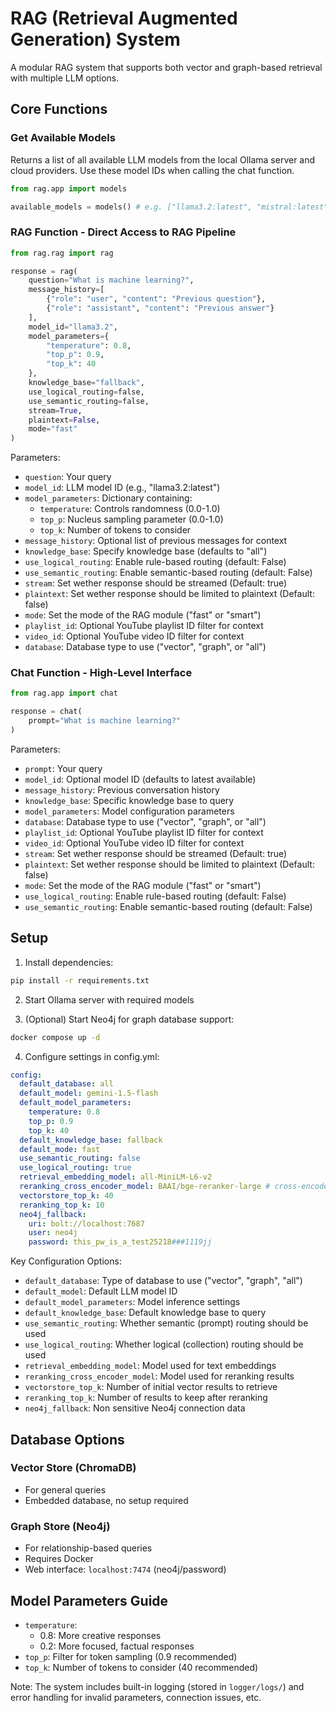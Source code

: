 # RAG (Retrieval Augmented Generation) System

A modular RAG system that supports both vector and graph-based retrieval with multiple LLM options.

## Core Functions

### Get Available Models

Returns a list of all available LLM models from the local Ollama server and cloud providers. Use these model IDs when calling the chat function.

```python
from rag.app import models

available_models = models() # e.g. ["llama3.2:latest", "mistral:latest"]
```

### RAG Function - Direct Access to RAG Pipeline

```python
from rag.rag import rag

response = rag(
    question="What is machine learning?",
    message_history=[
        {"role": "user", "content": "Previous question"},
        {"role": "assistant", "content": "Previous answer"}
    ],
    model_id="llama3.2",
    model_parameters={
        "temperature": 0.8,
        "top_p": 0.9,
        "top_k": 40
    },
    knowledge_base="fallback",
    use_logical_routing=false,
    use_semantic_routing=false,
    stream=True,
    plaintext=False,
    mode="fast"
)
```

Parameters:

- `question`: Your query
- `model_id`: LLM model ID (e.g., "llama3.2:latest")
- `model_parameters`: Dictionary containing:
  - `temperature`: Controls randomness (0.0-1.0)
  - `top_p`: Nucleus sampling parameter (0.0-1.0)
  - `top_k`: Number of tokens to consider
- `message_history`: Optional list of previous messages for context
- `knowledge_base`: Specify knowledge base (defaults to "all")
- `use_logical_routing`: Enable rule-based routing (default: False)
- `use_semantic_routing`: Enable semantic-based routing (default: False)
- `stream`: Set wether response should be streamed (Default: true)
- `plaintext`: Set wether response should be limited to plaintext (Default: false)
- `mode`: Set the mode of the RAG module ("fast" or "smart")
- `playlist_id`: Optional YouTube playlist ID filter for context
- `video_id`: Optional YouTube video ID filter for context
- `database`: Database type to use ("vector", "graph", or "all")

### Chat Function - High-Level Interface

```python
from rag.app import chat

response = chat(
    prompt="What is machine learning?"
)
```

Parameters:

- `prompt`: Your query
- `model_id`: Optional model ID (defaults to latest available)
- `message_history`: Previous conversation history
- `knowledge_base`: Specific knowledge base to query
- `model_parameters`: Model configuration parameters
- `database`: Database type to use ("vector", "graph", or "all")
- `playlist_id`: Optional YouTube playlist ID filter for context
- `video_id`: Optional YouTube video ID filter for context
- `stream`: Set wether response should be streamed (Default: true)
- `plaintext`: Set wether response should be limited to plaintext (Default: false)
- `mode`: Set the mode of the RAG module ("fast" or "smart")
- `use_logical_routing`: Enable rule-based routing (default: False)
- `use_semantic_routing`: Enable semantic-based routing (default: False)

## Setup

1. Install dependencies:

```bash
pip install -r requirements.txt
```

2. Start Ollama server with required models

3. (Optional) Start Neo4j for graph database support:

```bash
docker compose up -d
```

4. Configure settings in config.yml:

```yaml
config:
  default_database: all
  default_model: gemini-1.5-flash
  default_model_parameters:
    temperature: 0.8
    top_p: 0.9
    top_k: 40
  default_knowledge_base: fallback
  default_mode: fast
  use_semantic_routing: false
  use_logical_routing: true
  retrieval_embedding_model: all-MiniLM-L6-v2
  reranking_cross_encoder_model: BAAI/bge-reranker-large # cross-encoder/stsb-roberta-base
  vectorstore_top_k: 40
  reranking_top_k: 10
  neo4j_fallback:
    uri: bolt://localhost:7687
    user: neo4j
    password: this_pw_is_a_test25218###1119jj
```

Key Configuration Options:

- `default_database`: Type of database to use ("vector", "graph", "all")
- `default_model`: Default LLM model ID
- `default_model_parameters`: Model inference settings
- `default_knowledge_base`: Default knowledge base to query
- `use_semantic_routing`: Whether semantic (prompt) routing should be used
- `use_logical_routing`: Whether logical (collection) routing should be used
- `retrieval_embedding_model`: Model used for text embeddings
- `reranking_cross_encoder_model`: Model used for reranking results
- `vectorstore_top_k`: Number of initial vector results to retrieve
- `reranking_top_k`: Number of results to keep after reranking
- `neo4j_fallback`: Non sensitive Neo4j connection data

## Database Options

### Vector Store (ChromaDB)

- For general queries
- Embedded database, no setup required

### Graph Store (Neo4j)

- For relationship-based queries
- Requires Docker
- Web interface: `localhost:7474` (neo4j/password)

## Model Parameters Guide

- `temperature`:
  - 0.8: More creative responses
  - 0.2: More focused, factual responses
- `top_p`: Filter for token sampling (0.9 recommended)
- `top_k`: Number of tokens to consider (40 recommended)

Note: The system includes built-in logging (stored in `logger/logs/`) and error handling for invalid parameters, connection issues, etc.
